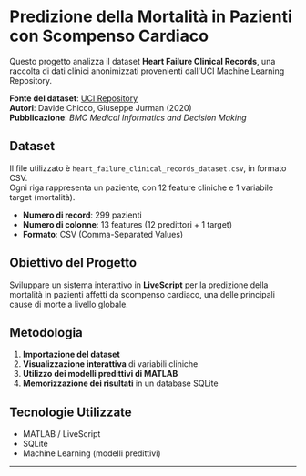 # Predizione della Mortalità in Pazienti con Scompenso Cardiaco

Questo progetto analizza il dataset **Heart Failure Clinical Records**, una raccolta di dati clinici anonimizzati provenienti dall'UCI Machine Learning Repository.

**Fonte del dataset**: [UCI Repository](https://archive.ics.uci.edu/dataset/519/heart+failure+clinical+records)  
**Autori**: Davide Chicco, Giuseppe Jurman (2020)  
**Pubblicazione**: *BMC Medical Informatics and Decision Making*

## Dataset

Il file utilizzato è `heart_failure_clinical_records_dataset.csv`, in formato CSV.  
Ogni riga rappresenta un paziente, con 12 feature cliniche e 1 variabile target (mortalità).

- **Numero di record**: 299 pazienti  
- **Numero di colonne**: 13 features (12 predittori + 1 target)  
- **Formato**: CSV (Comma-Separated Values)

## Obiettivo del Progetto

Sviluppare un sistema interattivo in **LiveScript** per la predizione della mortalità in pazienti affetti da scompenso cardiaco, una delle principali cause di morte a livello globale.

## Metodologia

1. **Importazione del dataset**
2. **Visualizzazione interattiva** di variabili cliniche
3. **Utilizzo dei modelli predittivi di MATLAB**
4. **Memorizzazione dei risultati** in un database SQLite

## Tecnologie Utilizzate

- MATLAB / LiveScript  
- SQLite  
- Machine Learning (modelli predittivi)

---

